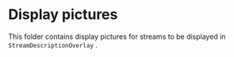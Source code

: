 # Display pictures
 
 This folder contains display pictures for streams to be displayed in `StreamDescriptionOverlay` .
